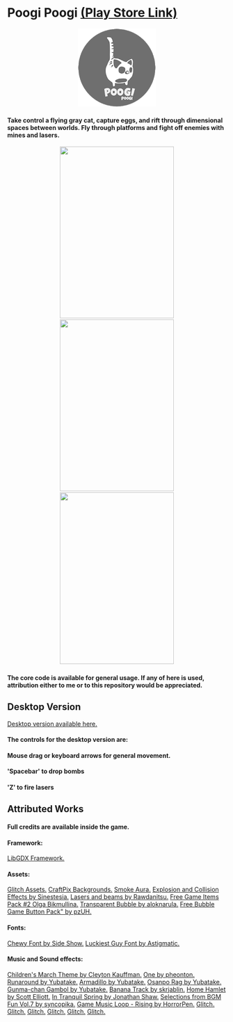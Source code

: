 # Poogi Poogi [(Play Store Link)](https://play.google.com/store/apps/details?id=com.mygdx.poogi)

<p align="center">
  <img width="180" height="180" src="https://github.com/Jaime-Cristobal/Poogi-Poogi-Game/blob/master/gifs/other/poogi_logo.png">
</p>

#### Take control a flying gray cat, capture eggs, and rift through dimensional spaces between worlds. Fly through platforms and fight off enemies with mines and lasers.

<p align="center">
  <img width="262" height="395" src="https://github.com/Jaime-Cristobal/Poogi-Poogi-Game/blob/master/gifs/sample_2.gif">
  <img width="262" height="395" src="https://github.com/Jaime-Cristobal/Poogi-Poogi-Game/blob/master/gifs/sample_4.gif">
  <img width="262" height="395" src="https://github.com/Jaime-Cristobal/Poogi-Poogi-Game/blob/master/gifs/sample_3.gif">
</p>

#### The core code is available for general usage. If any of here is used, attribution either to me or to this repository would be appreciated.


Desktop Version
-----
[Desktop version available here.](https://drive.google.com/file/d/13mjo3EkZjasY3vh4j8IFL-WaSatLfT6I/view?usp=sharing)

#### The controls for the desktop version are:
#### Mouse drag or keyboard arrows for general movement.
#### 'Spacebar' to drop bombs
#### 'Z' to fire lasers


Attributed Works
-----
#### Full credits are available inside the game.

#### Framework:
[LibGDX Framework.](https://libgdx.badlogicgames.com/)
#### Assets:
[Glitch Assets.](https://www.glitchthegame.com/)
[CraftPix Backgrounds.](https://craftpix.net)
[Smoke Aura.](https://opengameart.org/users/beast)
[Explosion and Collision Effects by Sinestesia.](https://opengameart.org/users/sinestesia)
[Lasers and beams by Rawdanitsu.](https://opengameart.org/users/rawdanitsu)
[Free Game Items Pack #2 Olga Bikmullina.](http://ahninniah.graphics)
[Transparent Bubble by aloknarula.](https://opengameart.org/users/aloknarula)
[Free Bubble Game Button Pack" by pzUH.](https://opengameart.org/users/pzuh)
#### Fonts:
[Chewy Font by Side Show.](https://fonts.google.com/specimen/Chewy)
[Luckiest Guy Font by Astigmatic.](https://fonts.google.com/specimen/Luckiest+Guy?selection.family=Luckiest+Guy)
#### Music and Sound effects:
[Children's March Theme by Cleyton Kauffman.](https://soundcloud.com/cleytonkauffman)
[One by pheonton.](https://opengameart.org/users/pheonton)
[Runaround by Yubatake.](https://opengameart.org/users/yubatake)
[Armadillo by Yubatake.](https://opengameart.org/users/yubatake)
[Osanpo Rag by Yubatake.](https://opengameart.org/users/yubatake)
[Gunma-chan Gambol by Yubatake.](https://opengameart.org/users/yubatake)
[Banana Track by skrjablin.](https://opengameart.org/users/skrjablin)
[Home Hamlet by Scott Elliott.]()
[In Tranquil Spring by Jonathan Shaw.](www.jshaw.co.uk)
[Selections from BGM Fun Vol.7 by syncopika.](https://opengameart.org/users/syncopika)
[Game Music Loop - Rising by HorrorPen.](https://opengameart.org/users/horrorpen)
[Glitch.]()
[Glitch.]()
[Glitch.]()
[Glitch.]()
[Glitch.]()
[Glitch.]()
